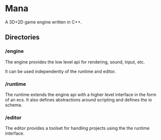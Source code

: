 # Mana
A 3D+2D game engine written in C++.

## Directories
### /engine
The engine provides the low level api for rendering, sound, input, etc.

It can be used independently of the runtime and editor.

### /runtime
The runtime extends the engine api with a higher level interface in the form of an ecs. It also defines abstractions around scripting and defines the io schema.

### /editor
The editor provides a toolset for handling projects using the the runtime interface.